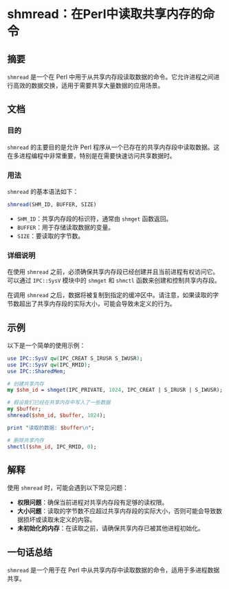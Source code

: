 <!--
Meta Description: # shmread：在Perl中读取共享内存的命令 ## 摘要 `shmread` 是一个在 Perl 中用于从共享内存段读取数据的命令。它允许进程之间进行高效的数据交换，适用于需要共享大量数据的应用场景。 ## 文档 ### 目的 `shmread` 的主要目的是允许 Perl 程序从一个已存在的...
Meta Keywords: shmread, perl, shm_id, buffer, ipc
-->

# shmread：在Perl中读取共享内存的命令

## 摘要
`shmread` 是一个在 Perl 中用于从共享内存段读取数据的命令。它允许进程之间进行高效的数据交换，适用于需要共享大量数据的应用场景。

## 文档
### 目的
`shmread` 的主要目的是允许 Perl 程序从一个已存在的共享内存段中读取数据。这在多进程编程中非常重要，特别是在需要快速访问共享数据时。

### 用法
`shmread` 的基本语法如下：
```perl
shmread(SHM_ID, BUFFER, SIZE)
```
- `SHM_ID`：共享内存段的标识符，通常由 `shmget` 函数返回。
- `BUFFER`：用于存储读取数据的变量。
- `SIZE`：要读取的字节数。

### 详细说明
在使用 `shmread` 之前，必须确保共享内存段已经创建并且当前进程有权访问它。可以通过 `IPC::SysV` 模块中的 `shmget` 和 `shmctl` 函数来创建和控制共享内存段。

在调用 `shmread` 之后，数据将被复制到指定的缓冲区中。请注意，如果读取的字节数超出了共享内存段的实际大小，可能会导致未定义的行为。

## 示例
以下是一个简单的使用示例：
```perl
use IPC::SysV qw(IPC_CREAT S_IRUSR S_IWUSR);
use IPC::SysV qw(IPC_RMID);
use IPC::SharedMem;

# 创建共享内存
my $shm_id = shmget(IPC_PRIVATE, 1024, IPC_CREAT | S_IRUSR | S_IWUSR);

# 假设我们已经在共享内存中写入了一些数据
my $buffer;
shmread($shm_id, $buffer, 1024);

print "读取的数据: $buffer\n";

# 删除共享内存
shmctl($shm_id, IPC_RMID, 0);
```

## 解释
使用 `shmread` 时，可能会遇到以下常见问题：
- **权限问题**：确保当前进程对共享内存段有足够的读权限。
- **大小问题**：读取的字节数不应超过共享内存段的实际大小，否则可能会导致数据损坏或读取未定义的内容。
- **未初始化的内存**：在读取之前，请确保共享内存已被其他进程初始化。

## 一句话总结
`shmread` 是一个用于在 Perl 中从共享内存中读取数据的命令，适用于多进程数据共享。